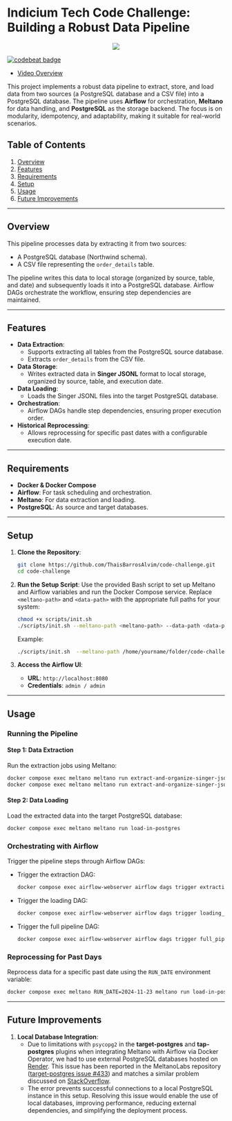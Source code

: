 # Indicium Tech Code Challenge: Building a Robust Data Pipeline

<p align="center">
  <img src="https://raw.githubusercontent.com/ThaisBarrosAlvim/code-challenge/refs/heads/main/docs/diagrama_embulk_meltano.jpg" />
</p>

[![codebeat badge](https://codebeat.co/badges/ca249cd6-ef5a-4933-affe-3be6ded2e737)](https://codebeat.co/projects/github-com-thaisbarrosalvim-code-challenge-main)

* [Video Overview](https://youtu.be/ImPN6BImJOU)

This project implements a robust data pipeline to extract, store, and load data from two sources (a PostgreSQL database and a CSV file) into a PostgreSQL database. The pipeline uses **Airflow** for orchestration, **Meltano** for data handling, and **PostgreSQL** as the storage backend. The focus is on modularity, idempotency, and adaptability, making it suitable for real-world scenarios.



## Table of Contents
1. [Overview](#overview)
2. [Features](#features)
3. [Requirements](#requirements)
4. [Setup](#setup)
5. [Usage](#usage)
6. [Future Improvements](#future-improvements)

---

## Overview
This pipeline processes data by extracting it from two sources:
- A PostgreSQL database (Northwind schema).
- A CSV file representing the `order_details` table.

The pipeline writes this data to local storage (organized by source, table, and date) and subsequently loads it into a PostgreSQL database. Airflow DAGs orchestrate the workflow, ensuring step dependencies are maintained.

---

## Features
- **Data Extraction**:
  - Supports extracting all tables from the PostgreSQL source database.
  - Extracts `order_details` from the CSV file.
- **Data Storage**:
  - Writes extracted data in **Singer JSONL** format to local storage, organized by source, table, and execution date.
- **Data Loading**:
  - Loads the Singer JSONL files into the target PostgreSQL database.
- **Orchestration**:
  - Airflow DAGs handle step dependencies, ensuring proper execution order.
- **Historical Reprocessing**:
  - Allows reprocessing for specific past dates with a configurable execution date.

---

## Requirements
- **Docker & Docker Compose**
- **Airflow**: For task scheduling and orchestration.
- **Meltano**: For data extraction and loading.
- **PostgreSQL**: As source and target databases.
---

## Setup
1. **Clone the Repository**:
   ```bash
   git clone https://github.com/ThaisBarrosAlvim/code-challenge.git
   cd code-challenge
   ```

2. **Run the Setup Script**:
   Use the provided Bash script to set up Meltano and Airflow variables and run the Docker Compose service. Replace `<meltano-path>` and `<data-path>` with the appropriate full paths for your system:
   ```bash
   chmod +x scripts/init.sh
   ./scripts/init.sh --meltano-path <meltano-path> --data-path <data-path>
   ```

   Example:
   ```bash
   ./scripts/init.sh  --meltano-path /home/yourname/folder/code-challenge/meltano --data-path /home/yourname/folder/code-challenge/data
   ```

3. **Access the Airflow UI**:
   - **URL**: `http://localhost:8080`
   - **Credentials**: `admin / admin`

---

## Usage

### Running the Pipeline
#### Step 1: Data Extraction
Run the extraction jobs using Meltano:
```bash
docker compose exec meltano meltano run extract-and-organize-singer-jsonl-csv
docker compose exec meltano meltano run extract-and-organize-singer-jsonl-postgres
```

#### Step 2: Data Loading
Load the extracted data into the target PostgreSQL database:
```bash
docker compose exec meltano meltano run load-in-postgres
```

### Orchestrating with Airflow
Trigger the pipeline steps through Airflow DAGs:
- Trigger the extraction DAG:
  ```bash
  docker compose exec airflow-webserver airflow dags trigger extraction_dag
  ```
- Trigger the loading DAG:
  ```bash
  docker compose exec airflow-webserver airflow dags trigger loading_dag
  ```
- Trigger the full pipeline DAG:
  ```bash
  docker compose exec airflow-webserver airflow dags trigger full_pipeline_dag
  ```

### Reprocessing for Past Days
Reprocess data for a specific past date using the `RUN_DATE` environment variable:
```bash
docker compose exec meltano RUN_DATE=2024-11-23 meltano run load-in-postgres
```

---

## Future Improvements
1. **Local Database Integration**:
   - Due to limitations with `psycopg2` in the **target-postgres** and **tap-postgres** plugins when integrating Meltano with Airflow via Docker Operator, we had to use external PostgreSQL databases hosted on [Render](https://render.com/). This issue has been reported in the MeltanoLabs repository ([target-postgres issue #433](https://github.com/MeltanoLabs/target-postgres/issues/433)) and matches a similar problem discussed on [StackOverflow](https://stackoverflow.com/q/71116549).
   - The error prevents successful connections to a local PostgreSQL instance in this setup. Resolving this issue would enable the use of local databases, improving performance, reducing external dependencies, and simplifying the deployment process.

